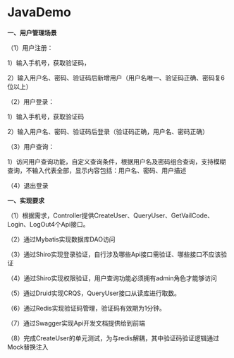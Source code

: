 # JavaDemo

**一、用户管理场景**

（1）用户注册：

1）输入手机号，获取验证码，

2）输入用户名、密码、验证码后新增用户（用户名唯一、验证码正确、密码复6位以上）

（2）用户登录：

1）输入手机号，获取验证码

2）输入用户名、密码、验证码后登录（验证码正确，用户名、密码正确）

（3）用户查询：

1）访问用户查询功能，自定义查询条件，根据用户名及密码组合查询，支持模糊查询，不输入代表全部，显示内容包括：用户名、密码、用户描述

（4）退出登录

 

**一、实现要求**

（1）根据需求，Controller提供CreateUser、QueryUser、GetVailCode、Login、LogOut4个Api接口。

（2）通过Mybatis实现数据库DAO访问

（3）通过Shiro实现登录验证，自行涉及哪些Api接口需验证、哪些接口不应该验证

（4）通过Shiro实现权限验证，用户查询功能必须拥有admin角色才能够访问

（5）通过Druid实现CRQS，QueryUser接口从读库进行取数。

（6）通过Redis实现验证码管理，验证码有效期为1分钟。

（7）通过Swagger实现Api开发文档提供给到前端

（8）完成CreateUser的单元测试，为与redis解耦，其中验证码验证逻辑通过Mock替换注入